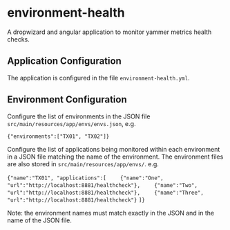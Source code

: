 environment-health
==================

A dropwizard and angular application to monitor yammer metrics health checks.

Application Configuration
-------------------------
The application is configured in the file `environment-health.yml`.

Environment Configuration
-------------------------
Configure the list of environments in the JSON file `src/main/resources/app/envs/envs.json`, e.g. 

`{"environments":["TX01", "TX02"]}`

Configure the list of applications being monitored within each environment in a JSON file matching the name of the environment.  The environment files are also stored in `src/main/resources/app/envs/`. e.g.

`{"name":"TX01", "applications":[`
`    {"name":"One", "url":"http://localhost:8881/healthcheck"},`
`    {"name":"Two", "url":"http://localhost:8881/healthcheck"},`
`    {"name":"Three", "url":"http://localhost:8881/healthcheck"}`
`]}`


Note: the environment names must match exactly in the JSON and in  the name of the JSON file.
